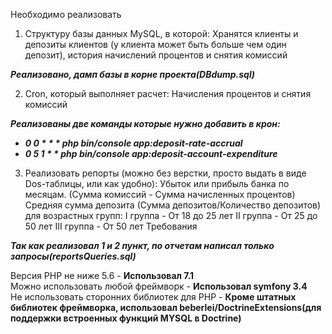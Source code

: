 
Необходимо реализовать

1) Структуру базы данных MySQL, в которой:
Хранятся клиенты и депозиты клиентов (у клиента может быть больше чем один депозит), история начислений процентов и снятия комиссий

<b><i>Реализовано, дамп базы в корне проекта(DBdump.sql)</i></b>

2) Cron, который выполняет расчет: Начисления процентов и снятия комиссий

<b><i>Реализованы две команды которые нужно добавить в крон:
<ul>
    <li> 0 0 * * * php bin/console app:deposit-rate-accrual</li>
    <li>0 5 1 * * php bin/console app:deposit-account-expenditure</li>
</ul>
</i></b>

3) Реализовать репорты (можно без верстки, просто выдать в виде Dos-таблицы, или как удобно):
Убыток или прибыль банка по месяцам. (Сумма комиссий - Сумма начисленных процентов)
Средняя сумма депозита (Сумма депозитов/Количество депозитов) для возрастных групп:
I группа - От 18 до 25 лет
II группа - От 25 до 50 лет
III группа - От 50 лет
Требования

<b><i>Так как реализовал 1 и 2 пункт, по отчетам написал только запросы(reportsQueries.sql)</i></b>

Версия PHP не ниже 5.6 - <b>Использовал 7.1</b><br>
Можно использовать любой фреймворк - <b>Использовал symfony 3.4</b><br>
Не использовать сторонних библиотек для PHP - <b>Кроме штатных библиотек фреймворка, использовал beberlei/DoctrineExtensions(для поддержки встроенных функций MYSQL в Doctrine)</b><br>
